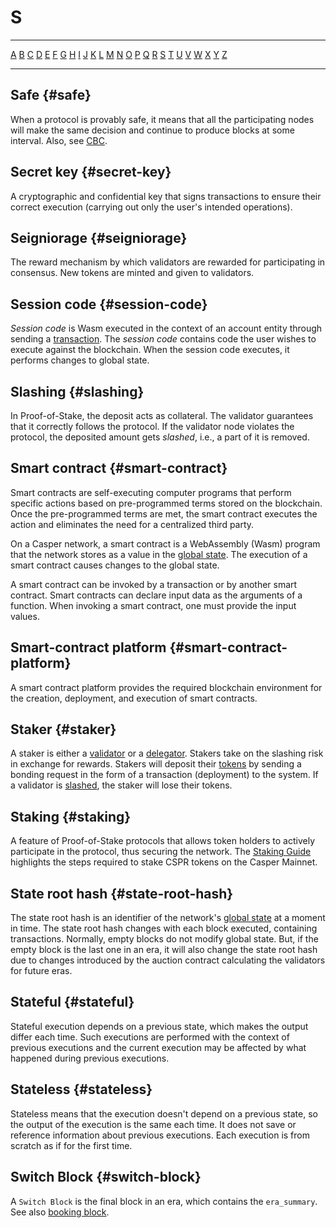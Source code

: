 # S

---

[A](./A.md) [B](./B.md) [C](./C.md) [D](./D.md) [E](./E.md) [F](./F.md) [G](./G.md) [H](./H.md) [I](./I.md) [J](./J.md) [K](./K.md) [L](./L.md) [M](./M.md) [N](./N.md) [O](./O.md) [P](./P.md) [Q](./Q.md) [R](./R.md) [S](./S.md) [T](./T.md) [U](./U.md) [V](./V.md) [W](./W.md) [X](./X.md) [Y](./Y.md) [Z](./Z.md)

---

## Safe {#safe}

When a protocol is provably safe, it means that all the participating nodes will make the same decision and continue to produce blocks at some interval. Also, see [CBC](./C.md#cbc).

## Secret key {#secret-key}

A cryptographic and confidential key that signs transactions to ensure their correct execution (carrying out only the user's intended operations).

## Seigniorage {#seigniorage}

The reward mechanism by which validators are rewarded for participating in consensus. New tokens are minted and given to validators.

## Session code {#session-code}

_Session code_ is Wasm executed in the context of an account entity through sending a [transaction](./T.md#transaction). The _session code_ contains code the user wishes to execute against the blockchain. When the session code executes, it performs changes to global state.

## Slashing {#slashing}

In Proof-of-Stake, the deposit acts as collateral. The validator guarantees that it correctly follows the protocol. If the validator node violates the protocol, the deposited amount gets _slashed_, i.e., a part of it is removed.

## Smart contract {#smart-contract}

Smart contracts are self-executing computer programs that perform specific actions based on pre-programmed terms stored on the blockchain. Once the pre-programmed terms are met, the smart contract executes the action and eliminates the need for a centralized third party.

On a Casper network, a smart contract is a WebAssembly (Wasm) program that the network stores as a value in the [global state](./G.md#global-state). The execution of a smart contract causes changes to the global state.

A smart contract can be invoked by a transaction or by another smart contract. Smart contracts can declare input data as the arguments of a function. When invoking a smart contract, one must provide the input values.

## Smart-contract platform {#smart-contract-platform}

A smart contract platform provides the required blockchain environment for the creation, deployment, and execution of smart contracts.

## Staker {#staker}

A staker is either a [validator](./V.md#validator) or a [delegator](./D.md#delegator). Stakers take on the slashing risk in exchange for rewards. Stakers will deposit their [tokens](./T.md#token) by sending a bonding request in the form of a transaction (deployment) to the system. If a validator is [slashed](#slashing), the staker will lose their tokens.

## Staking {#staking}

A feature of Proof-of-Stake protocols that allows token holders to actively participate in the protocol, thus securing the network. The [Staking Guide](../economics/staking.md) highlights the steps required to stake CSPR tokens on the Casper Mainnet.

## State root hash {#state-root-hash}

The state root hash is an identifier of the network's [global state](./G.md#global-state) at a moment in time. The state root hash changes with each block executed, containing transactions. Normally, empty blocks do not modify global state. But, if the empty block is the last one in an era, it will also change the state root hash due to changes introduced by the auction contract calculating the validators for future eras.

## Stateful {#stateful}

Stateful execution depends on a previous state, which makes the output differ each time. Such executions are performed with the context of previous executions and the current execution may be affected by what happened during previous executions.

## Stateless {#stateless}

Stateless means that the execution doesn't depend on a previous state, so the output of the execution is the same each time. It does not save or reference information about previous executions. Each execution is from scratch as if for the first time.

## Switch Block {#switch-block}

A `Switch Block` is the final block in an era, which contains the `era_summary`. See also [booking block](./B.md#booking-block).
